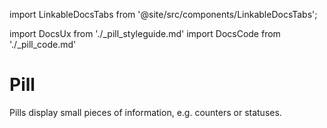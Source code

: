 import LinkableDocsTabs from '@site/src/components/LinkableDocsTabs';

import DocsUx from './\_pill_styleguide.md'
import DocsCode from './\_pill_code.md'

# Pill
<!-- introduction start -->
Pills display small pieces of information, e.g. counters or statuses.
<!-- introduction end -->
<LinkableDocsTabs>
  <DocsUx />
  <DocsCode />
</LinkableDocsTabs>
